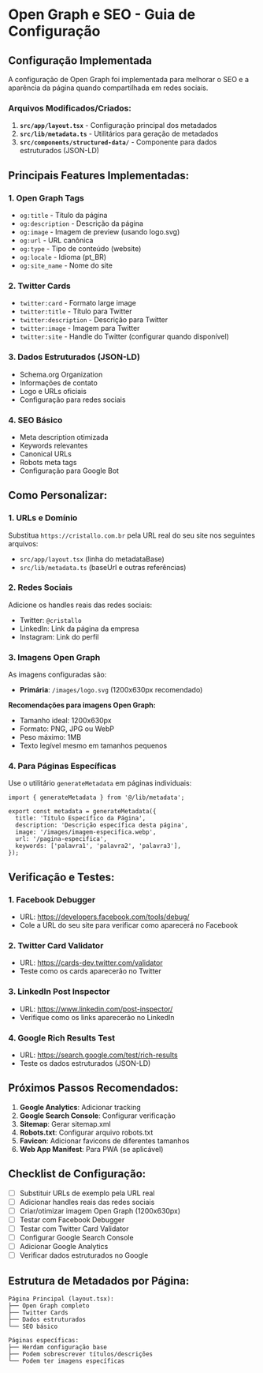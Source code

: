 # Open Graph e SEO - Guia de Configuração

## Configuração Implementada

A configuração de Open Graph foi implementada para melhorar o SEO e a aparência da página quando compartilhada em redes sociais.

### Arquivos Modificados/Criados:

1. **`src/app/layout.tsx`** - Configuração principal dos metadados
2. **`src/lib/metadata.ts`** - Utilitários para geração de metadados
3. **`src/components/structured-data/`** - Componente para dados estruturados (JSON-LD)

## Principais Features Implementadas:

### 1. Open Graph Tags
- `og:title` - Título da página
- `og:description` - Descrição da página
- `og:image` - Imagem de preview (usando logo.svg)
- `og:url` - URL canônica
- `og:type` - Tipo de conteúdo (website)
- `og:locale` - Idioma (pt_BR)
- `og:site_name` - Nome do site

### 2. Twitter Cards
- `twitter:card` - Formato large image
- `twitter:title` - Título para Twitter
- `twitter:description` - Descrição para Twitter
- `twitter:image` - Imagem para Twitter
- `twitter:site` - Handle do Twitter (configurar quando disponível)

### 3. Dados Estruturados (JSON-LD)
- Schema.org Organization
- Informações de contato
- Logo e URLs oficiais
- Configuração para redes sociais

### 4. SEO Básico
- Meta description otimizada
- Keywords relevantes
- Canonical URLs
- Robots meta tags
- Configuração para Google Bot

## Como Personalizar:

### 1. URLs e Domínio
Substitua `https://cristallo.com.br` pela URL real do seu site nos seguintes arquivos:
- `src/app/layout.tsx` (linha do metadataBase)
- `src/lib/metadata.ts` (baseUrl e outras referências)

### 2. Redes Sociais
Adicione os handles reais das redes sociais:
- Twitter: `@cristallo`
- LinkedIn: Link da página da empresa
- Instagram: Link do perfil

### 3. Imagens Open Graph
As imagens configuradas são:
- **Primária**: `/images/logo.svg` (1200x630px recomendado)

**Recomendações para imagens Open Graph:**
- Tamanho ideal: 1200x630px
- Formato: PNG, JPG ou WebP
- Peso máximo: 1MB
- Texto legível mesmo em tamanhos pequenos

### 4. Para Páginas Específicas
Use o utilitário `generateMetadata` em páginas individuais:

```tsx
import { generateMetadata } from '@/lib/metadata';

export const metadata = generateMetadata({
  title: 'Título Específico da Página',
  description: 'Descrição específica desta página',
  image: '/images/imagem-especifica.webp',
  url: '/pagina-especifica',
  keywords: ['palavra1', 'palavra2', 'palavra3'],
});
```

## Verificação e Testes:

### 1. Facebook Debugger
- URL: https://developers.facebook.com/tools/debug/
- Cole a URL do seu site para verificar como aparecerá no Facebook

### 2. Twitter Card Validator
- URL: https://cards-dev.twitter.com/validator
- Teste como os cards aparecerão no Twitter

### 3. LinkedIn Post Inspector
- URL: https://www.linkedin.com/post-inspector/
- Verifique como os links aparecerão no LinkedIn

### 4. Google Rich Results Test
- URL: https://search.google.com/test/rich-results
- Teste os dados estruturados (JSON-LD)

## Próximos Passos Recomendados:

1. **Google Analytics**: Adicionar tracking
2. **Google Search Console**: Configurar verificação
3. **Sitemap**: Gerar sitemap.xml
4. **Robots.txt**: Configurar arquivo robots.txt
5. **Favicon**: Adicionar favicons de diferentes tamanhos
6. **Web App Manifest**: Para PWA (se aplicável)

## Checklist de Configuração:

- [ ] Substituir URLs de exemplo pela URL real
- [ ] Adicionar handles reais das redes sociais
- [ ] Criar/otimizar imagem Open Graph (1200x630px)
- [ ] Testar com Facebook Debugger
- [ ] Testar com Twitter Card Validator
- [ ] Configurar Google Search Console
- [ ] Adicionar Google Analytics
- [ ] Verificar dados estruturados no Google

## Estrutura de Metadados por Página:

```
Página Principal (layout.tsx):
├── Open Graph completo
├── Twitter Cards
├── Dados estruturados
└── SEO básico

Páginas específicas:
├── Herdam configuração base
├── Podem sobrescrever títulos/descrições
└── Podem ter imagens específicas
```
